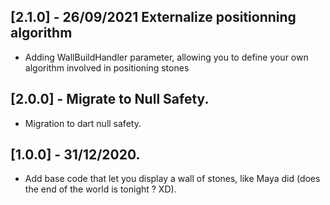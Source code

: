 ## [2.1.0] - 26/09/2021 Externalize positionning algorithm
* Adding WallBuildHandler parameter, allowing you to define your own algorithm involved in positioning stones

## [2.0.0] - Migrate to Null Safety.
* Migration to dart null safety.


## [1.0.0] - 31/12/2020.

* Add base code that let you display a wall of stones, like Maya did (does the end of the world is tonight ? XD).
